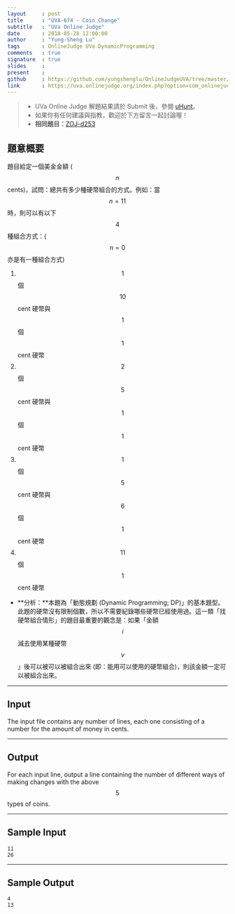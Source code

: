 ```yaml
---
layout     : post
title      : "UVA-674 - Coin Change"
subtitle   : "UVa Online Judge"
date       : 2018-05-28 12:00:00
author     : "Yung-Sheng Lu"
tags       : OnlineJudge UVa DynamicProgramming
comments   : true
signature  : true
slides     : 
present    :
github     : https://github.com/yungshenglu/OnlineJudgeUVA/tree/master/UVA-674
link       : https://uva.onlinejudge.org/index.php?option=com_onlinejudge&Itemid=8&page=show_problem&problem=615
---
```


> * UVa Online Judge 解題結果請於 Submit 後，參閱 [uHunt](https://uhunt.onlinejudge.org/)。
> * 如果你有任何建議與指教，歡迎於下方留言一起討論喔！
> * **相同題目：**[ZOJ-d253](https://github.com/yungshenglu/OnlineJudgeZero/tree/master/ZOJ-d253)

## 題意概要

題目給定一個美金金額 ($$n$$ cents)，試問：總共有多少種硬幣組合的方式。例如：當 $$n = 11$$ 時，則可以有以下 $$4$$ 種組合方式：($$n = 0$$ 亦是有一種組合方式)
1. $$1$$ 個 $$10$$ cent 硬幣與 $$1$$ 個 $$1$$ cent 硬幣
2. $$2$$ 個 $$5$$ cent 硬幣與 $$1$$ 個 $$1$$ cent 硬幣
3. $$1$$ 個 $$5$$ cent 硬幣與 $$6$$ 個 $$1$$ cent 硬幣
4. $$11$$ 個 $$1$$ cent 硬幣

* **分析：**本題為「動態規劃 (Dynamic Programming; DP)」的基本題型。此題的硬幣沒有限制個數，所以不需要紀錄哪些硬幣已經使用過。這一類「找硬幣組合情形」的題目最重要的觀念是：如果「金額 $$i$$ 減去使用某種硬幣 $$v$$」後可以被可以被組合出來 (即：能用可以使用的硬幣組合)，則該金額一定可以被組合出來。

---
## Input

The input file contains any number of lines, each one consisting of a number for the amount of money in cents.

---
## Output

For each input line, output a line containing the number of different ways of making changes with the above $$5$$ types of coins.

---
## Sample Input

```
11
26
```

---
## Sample Output

```
4
13
```
